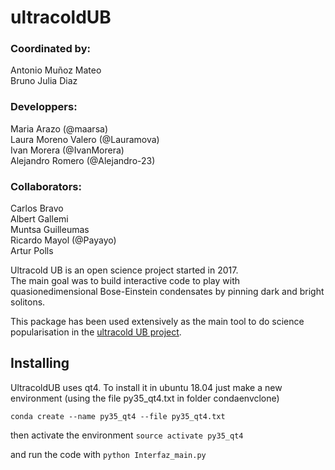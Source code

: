 # ultracoldUB

### Coordinated by:

Antonio Muñoz Mateo  
Bruno Julia Diaz  

### Developpers: 

Maria Arazo (@maarsa)   
Laura Moreno Valero (@Lauramova)   
Ivan Morera (@IvanMorera)   
Alejandro Romero (@Alejandro-23)  

### Collaborators:

Carlos Bravo   
Albert Gallemi   
Muntsa Guilleumas   
Ricardo Mayol (@Payayo)   
Artur Polls  

Ultracold UB is an open science project started in 2017.  
The main goal was to build interactive code to play with quasionedimensional Bose-Einstein condensates by pinning dark and bright solitons. 

This package has been used extensively as the main tool to do science popularisation in the [ultracold UB project](https://serviparticules.ub.edu/lab-fisica-computacional).

## Installing

UltracoldUB uses qt4. To install it in ubuntu 18.04 just make a new environment (using the file py35_qt4.txt in folder condaenvclone)

`conda create --name py35_qt4 --file py35_qt4.txt`

then activate the environment
`source activate py35_qt4`

and run the code with 
`python Interfaz_main.py`
